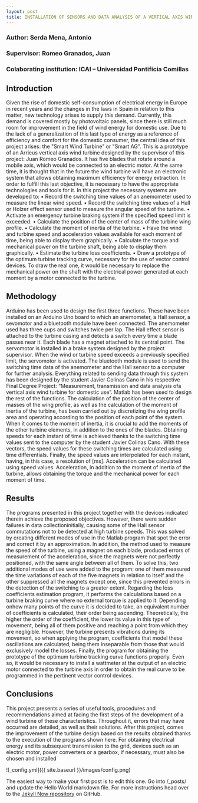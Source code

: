 ```yaml
---
layout: post
title: INSTALLATION OF SENSORS AND DATA ANALYSIS OF A VERTICAL AXIS WIND TURBINE FOR DOMESTIC USE
---
```

### Author: Serda Mena, Antonio
### Supervisor: Romeo Granados, Juan
### Colaborating institution: ICAI – Universidad Pontificia Comillas

## Introduction
Given the rise of domestic self-consumption of electrical energy in Europe in recent years and the changes in the laws in Spain in relation to this matter, new technology arises to supply this demand. Currently, this demand is covered mostly by photovoltaic panels, since there is still much room for improvement in the field of wind energy for domestic use.
Due to the lack of a generalization of this last type of energy as a reference of efficiency and comfort for the domestic consumer, the central idea of this project arises: the "Smart Wind Turbine" or "Smart AG". This is a prototype of an Arrieus vertical axis wind turbine designed by the supervisor of this project: Juan Romeo Granados. It has five blades that rotate around a mobile axis, which would be connected to an electric motor. At the same time, it is thought that in the future the wind turbine will have an electronic system that allows obtaining maximum efficiency for energy extraction.
In order to fulfill this last objective, it is necessary to have the appropriate technologies and tools for it. In this project the necessary systems are developed to:
• Record the switching time values of an anemometer used to measure the linear wind speed.
• Record the switching time values of a Hall or Holzer effect sensor used to measure the angular speed of the turbine.
• Activate an emergency turbine braking system if the specified speed limit is exceeded.
• Calculate the position of the center of mass of the turbine wing profile.
• Calculate the moment of inertia of the turbine.
• Have the wind and turbine speed and acceleration values available for each moment of time, being able to display them graphically.
• Calculate the torque and mechanical power on the turbine shaft, being able to display them graphically.
• Estimate the turbine loss coefficients.
• Draw a prototype of the optimum turbine tracking curve, necessary for the use of vector control devices. To draw the real one, it would be necessary to replace the mechanical power on the shaft with the electrical power generated at each moment by a motor connected to the turbine.

## Methodology
Arduino has been used to design the first three functions. These have been 
installed on an Arduino Uno board to which an anemometer, a Hall sensor, a sevomotor and a bluetooth module have been connected. The anemometer used has three cups and switches twice per lap. The Hall effect sensor is attached to the turbine casing and detects a switch every time a blade passes near it. Each blade has a magnet attached to its central point. The servomotor is installed in a brake system designed by the project supervisor. When the wind or turbine speed exceeds a previously specified limit, the servomotor is activated. The bluetooth module is used to send the switching time data of the anemometer and the Hall sensor to a computer for further analysis. Everything related to sending data through this system has been designed by the student Javier Colinas Cano in his respective Final Degree Project: “Measurement, transmission and data analysis ofa vertical axis wind turbine for domestic use”.
Matlab has been used to design the rest of the functions. The calculation of the position of the center of masses of the wing profile, as well as the calculation of the moment of inertia of the turbine, has been carried out by discretizing the wing profile area and operating according to the position of each point of the system. When it comes to the moment of inertia, it is crucial to add the moments of the other turbine elements, in addition to the ones of the blades. Obtaining speeds for each instant of time is achieved thanks to the switching time values sent to the computer by the student Javier Colinas Cano. With these vectors, the speed values for these switching times are calculated using time differentials. Finally, the speed values are interpolated for each instant, having, in this case, a resolution of [ms]. Acceleration can be calculated using speed values. Acceleration, in addition to the moment of inertia of the turbine, allows obtaining the torque and the mechanical power for each moment of time.

## Results
The programs presented in this project together with the devices indicated therein achieve the proposed objectives. However, there were sudden failures in data collectioninitially, causing some of the Hall sensor commutations not to be detected at high turbine speeds. This was solved by creating different modes of use in the Matlab program that spot the error and correct it by an approximation. In addition, the method used to measure the speed of the turbine, using a magnet on each blade, produced errors of measurement of the acceleration, since the magnets were not perfectly positioned, with the same angle between all of them. To solve this, two additional modes of use were added to the program: one of them measured the time variations of each of the five magnets in relation to itself and the other suppressed all the magnets except one, since this prevented errors in the detection of the switching to a greater extent.
Regarding the loss coefficients estimation program, it performs the calculations based on a turbine braking curve where no external torque is applied to it. Depending onhow many points of the curve it is decided to take, an equivalent number of coefficients is calculated, their order being ascending. Theoretically, the higher the order of the coefficient, the lower its value in this type of movement, being all of them positive and reaching a point from which they are negligible. However, the turbine presents vibrations during its movement, so when applying the program, coefficients that model these oscillations are calculated, being them inseparable from those that would exclusively model the losses.
Finally, the program for obtaining the prototype of the optimum turbine tracking curve functions properly. Even so, it would be necessary to install a wattmeter at the output of an electric motor connected to the turbine axis in order to obtain the real curve to be programmed in the pertinent vector control devices.

## Conclusions
This project presents a series of useful tools, procedures and recommendations aimed at facing the first steps of the development of a wind turbine of these characteristics. Throughout it, errors that may have occurred are detailed, as well as their solutions.
After this project, comes the improvement of the turbine design based on the results obtained thanks to the execution of the programs shown here. For obtaining electrical energy and its subsequent transmission to the grid, devices such as an electric motor, power converters or a gearbox, if necessary, must also be chosen and installed

![_config.yml]({{ site.baseurl }}/images/config.png)

The easiest way to make your first post is to edit this one. Go into /_posts/ and update the Hello World markdown file. For more instructions head over to the [Jekyll Now repository](https://github.com/barryclark/jekyll-now) on GitHub.
